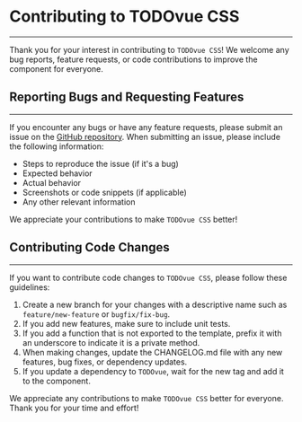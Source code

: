 # Contributing to TODOvue CSS
***
Thank you for your interest in contributing to `TODOvue CSS`! We welcome any bug reports, feature requests, or code contributions to improve the component for everyone.

## Reporting Bugs and Requesting Features
***
If you encounter any bugs or have any feature requests, please submit an issue on the [GitHub repository](https://github.com/TODOvue/todovue-css/issues). When submitting an issue, please include the following information:
- Steps to reproduce the issue (if it's a bug)
- Expected behavior
- Actual behavior
- Screenshots or code snippets (if applicable)
- Any other relevant information

We appreciate your contributions to make `TODOvue CSS` better!

## Contributing Code Changes
***
If you want to contribute code changes to `TODOvue CSS`, please follow these guidelines:
1. Create a new branch for your changes with a descriptive name such as `feature/new-feature` or `bugfix/fix-bug`.
2. If you add new features, make sure to include unit tests.
3. If you add a function that is not exported to the template, prefix it with an underscore to indicate it is a private method.
4. When making changes, update the CHANGELOG.md file with any new features, bug fixes, or dependency updates.
5. If you update a dependency to `TODOvue`, wait for the new tag and add it to the component.

We appreciate any contributions to make `TODOvue CSS` better for everyone. Thank you for your time and effort!
